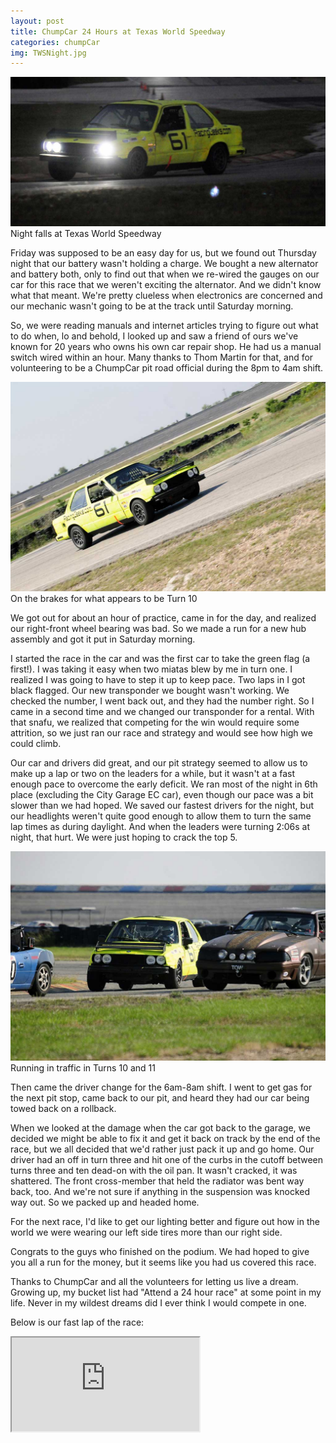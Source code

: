 ```yaml
---
layout: post
title: ChumpCar 24 Hours at Texas World Speedway
categories: chumpCar
img: TWSNight.jpg
---
```

<a href="/img/TWSNight.jpg"><img class="img-responsive" title="StartFinish630x300" src="/img/TWSNight.jpg" alt="Night at TWS" /></a>Night falls at Texas World Speedway

Friday was supposed to be an easy day for us, but we found out Thursday night that our battery wasn't holding a charge. We bought a new alternator and battery both, only to find out that when we re-wired the gauges on our car for this race that we weren't exciting the alternator. And we didn't know what that meant. We're pretty clueless when electronics are concerned and our mechanic wasn't going to be at the track until Saturday morning.

So, we were reading manuals and internet articles trying to figure out what to do when, lo and behold, I looked up and saw a friend of ours we've known for 20 years who owns his own car repair shop. He had us a manual switch wired within an hour. Many thanks to Thom Martin for that, and for volunteering to be a ChumpCar pit road official during the 8pm to 4am shift.

<a href="/img/TWSTurn10Entry1024x680.jpg"><img class="img-responsive" title="Texas World Speedway Turn 10" src="/img/TWSTurn10Entry1024x680.jpg" alt="Texas World Speedway Turn 10" /></a>On the brakes for what appears to be Turn 10

We got out for about an hour of practice, came in for the day, and realized our right-front wheel bearing was bad. So we made a run for a new hub assembly and got it put in Saturday morning.

I started the race in the car and was the first car to take the green flag (a first!). I was taking it easy when two miatas blew by me in turn one. I realized I was going to have to step it up to keep pace. Two laps in I got black flagged. Our new transponder we bought wasn't working. We checked the number, I went back out, and they had the number right. So I came in a second time and we changed our transponder for a rental. With that snafu, we realized that competing for the win would require some attrition, so we just ran our race and strategy and would see how high we could climb.

Our car and drivers did great, and our pit strategy seemed to allow us to make up a lap or two on the leaders for a while, but it wasn't at a fast enough pace to overcome the early deficit. We ran most of the night in 6th place (excluding the City Garage EC car), even though our pace was a bit slower than we had hoped. We saved our fastest drivers for the night, but our headlights weren't quite good enough to allow them to turn the same lap times as during daylight. And when the leaders were turning 2:06s at night, that hurt. We were just hoping to crack the top 5.

<a href="/img/TWSwithMustang1024x680.jpg"><img class="img-responsive" title="Texas World Speedway" src="/img/TWSwithMustang1024x680.jpg" alt="Texas World Speedway" /></a>Running in traffic in Turns 10 and 11

Then came the driver change for the 6am-8am shift. I went to get gas for the next pit stop, came back to our pit, and heard they had our car being towed back on a rollback.

When we looked at the damage when the car got back to the garage, we decided we might be able to fix it and get it back on track by the end of the race, but we all decided that we'd rather just pack it up and go home. Our driver had an off in turn three and hit one of the curbs in the cutoff between turns three and ten dead-on with the oil pan. It wasn't cracked, it was shattered. The front cross-member that held the radiator was bent way back, too. And we're not sure if anything in the suspension was knocked way out. So we packed up and headed home.

For the next race, I'd like to get our lighting better and figure out how in the world we were wearing our left side tires more than our right side.

Congrats to the guys who finished on the podium. We had hoped to give you all a run for the money, but it seems like you had us covered this race.

Thanks to ChumpCar and all the volunteers for letting us live a dream. Growing up, my bucket list had "Attend a 24 hour race" at some point in my life. Never in my wildest dreams did I ever think I would compete in one.

Below is our fast lap of the race:

<div class="embed-responsive embed-responsive-16by9">
  <iframe class="embed-responsive-item" src="https://www.youtube.com/embed/d9u5gLiH50M?rel=0"></iframe>
</div>